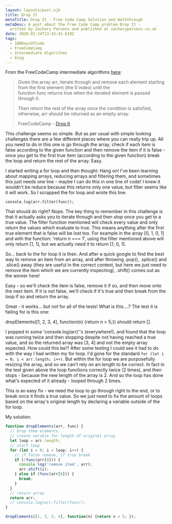 ```yaml
---
layout: layouts/post.njk
title: Drop It
metaTitle: Drop It - Free Code Camp Solution and Walkthrough
metaDesc: A post about the Free Code Camp problem Drop It -
  written by Zachary Parsons and published at zacharyparsons.co.uk
date: 2020-01-24T13:42:41.619Z
tags:
  - 100DaysOfCode
  - FreeCodeCamp
  - Intermediate Algorithms
  - blog
---
```

From the FreeCodeCamp intermediate algorithms [here](https://www.freecodecamp.org/learn/javascript-algorithms-and-data-structures/intermediate-algorithm-scripting/drop-it):

> Given the array arr, iterate through and remove each element starting from the first element (the 0 index) until the function func returns true when the iterated element is passed through it.
> 
> Then return the rest of the array once the condition is satisfied, otherwise, arr should be returned as an empty array.
> 
> FreeCodeCamp - [Drop It](https://www.freecodecamp.org/learn/javascript-algorithms-and-data-structures/intermediate-algorithm-scripting/drop-it)

This challenge seems so simple. But as per usual with simple looking challenges there are a few different places where you can really trip up. All you need to do in this one is go through the array, check if each item is false according to the given function and then remove the item if it is false - once you get to the first true item (according to the given function) break the loop and return the rest of the array. Easy.

I started writing a for loop and then thought: Hang on! I've been learning about mapping arrays, reducing arrays and filtering them, and sometimes this just needs one line - maybe I can do this in one line of code! I knew it wouldn't be reduce because this returns only one value, but filter seems like it will work. So I scrapped the for loop and wrote this line:

`console.log(arr.filter(func));`

That should do right? Nope. The key thing to remember in this challenge is that it actually asks you to iterate through and then stop once you get to a true value. The filter function mentioned will check every value and only return the values which evaluate to true. This means anything after the first true element that is false will be lost too. For example in the array [0, 1, 0, 1] and with the function: 'return n === 1', using the filter mentioned above will only return [1, 1], but we actually need it to return [1, 0, 1].

So... back to the for loop it is then. And after a quick google to find the best way to remove an item from an array, and after throwing .pop(), .splice() and .slice() away (they are useful in the correct context, but here we just need to remove the item which we are currently inspecting), .shift() comes out as the winner here!

Easy - so we'll check the item is false, remove it if so, and then move onto the next item. If it is not false, we'll check if it's true and then break from the loop if so and return the array.

Great - it works... but not for all of the tests! What is this....? The test it is failing for is this one:

dropElements([1, 2, 3, 4], function(n) {return n > 5;}) should return [].

I popped in some 'console.log(arr)''s (everywhere!), and found that the loop was running twice and then stopping despite not having reached a true value, and so the returned array was [3, 4] and not the empty array expected. How could this be!? After some testing I could see it had to do with the way I had written my for loop. I'd gone for the standard `for (let i = 0; i < arr.length; i++)`. But within the for loop we are purposefully resizing the array, and so we can't rely on arr.length to be correct. In fact in the test given above the loop functions correctly twice (2 times), and then stops - because the new length of the array is 2. And so the loop has done what's expected of it already - looped through 2 times.

This is an easy fix - we need the loop to go through right to the end, or to break once it finds a true value. So we just need to fix the amount of loops based on the array's original length by declaring a variable outside of the for loop.

My solution:

```javascript
function dropElements(arr, func) {
  // Drop them elements.
  // create varible for length of original array
  let loop = arr.length;
  // start loop
  for (let i = 0; i < loop; i++) {
    // if false remove, if true break
    if (!func(arr[0])) {
      console.log('remove item', arr);
      arr.shift(i);
    } else if (func(arr[0])) {
      break;
    }
  }
  // return array
  return arr;
  // console.log(arr.filter(func));
}

dropElements([1, 2, 3, 4], function(n) {return n > 5; });
```